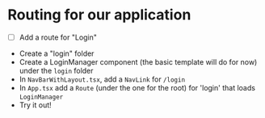 # Routing for our application

- [ ] Add a route for "Login"
- Create a "login" folder
- Create a LoginManager component (the basic template will do for now) under the `login` folder
- In `NavBarWithLayout.tsx`, add a `NavLink` for `/login`
- In `App.tsx` add a `Route` (under the one for the root) for 'login' that loads `LoginManager`
- Try it out!
